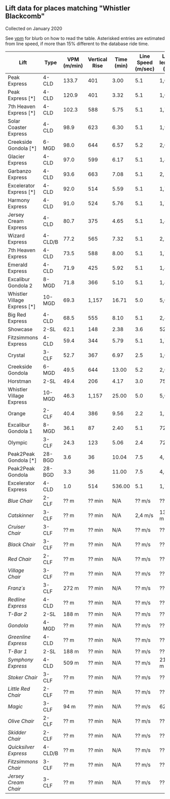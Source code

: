 ## Lift data for places matching "Whistler Blackcomb"
Collected on January 2020

See [vpm](/vpm) for blurb on how to read the table.  Asterisked entries are estimated from line speed, if more than 15% different to the database ride time.

| Lift | Type |  VPM (m/min) |  Vertical Rise |  Time (min) |  Line Speed (m/sec) |  Line length (m) | Link |
| -- | -- | -- | -- | -- | -- | -- | -- |
| Peak Express | 4-CLD |   133.7 |    401 |    3.00 |     5.1 |   1,015 | [link](https://lift-world.info/en/lifts/3510/datas.htm) |
| Peak Express [*] | 4-CLD |   120.9 |    401 |    3.32 |     5.1 |   1,015 | [link](https://lift-world.info/en/lifts/3510/datas.htm) |
| 7th Heaven Express [*] | 4-CLD |   102.3 |    588 |    5.75 |     5.1 |   1,752 | [link](https://lift-world.info/en/lifts/3494/datas.htm) |
| Solar Coaster Express | 4-CLD |    98.9 |    623 |    6.30 |     5.1 |   1,920 | [link](https://lift-world.info/en/lifts/3495/datas.htm) |
| Creekside Gondola [*] | 6-MGD |    98.0 |    644 |    6.57 |     5.2 |   2,050 | [link](https://lift-world.info/en/lifts/3502/datas.htm) |
| Glacier Express | 4-CLD |    97.0 |    599 |    6.17 |     5.1 |   1,882 | [link](https://lift-world.info/en/lifts/3491/datas.htm) |
| Garbanzo Express | 4-CLD |    93.6 |    663 |    7.08 |     5.1 |   2,168 | [link](https://lift-world.info/en/lifts/3505/datas.htm) |
| Excelerator Express [*] | 4-CLD |    92.0 |    514 |    5.59 |     5.1 |   1,703 | [link](https://lift-world.info/en/lifts/3496/datas.htm) |
| Harmony Express | 4-CLD |    91.0 |    524 |    5.76 |     5.1 |   1,755 | [link](https://lift-world.info/en/lifts/3513/datas.htm) |
| Jersey Cream Express | 4-CLD |    80.7 |    375 |    4.65 |     5.1 |   1,416 | [link](https://lift-world.info/en/lifts/3497/datas.htm) |
| Wizard Express | 4-CLD/B |    77.2 |    565 |    7.32 |     5.1 |   2,232 | [link](https://lift-world.info/en/lifts/3501/datas.htm) |
| 7th Heaven Express | 4-CLD |    73.5 |    588 |    8.00 |     5.1 |   1,752 | [link](https://lift-world.info/en/lifts/3494/datas.htm) |
| Emerald Express | 4-CLD |    71.9 |    425 |    5.92 |     5.1 |   1,810 | [link](https://lift-world.info/en/lifts/3511/datas.htm) |
| Excalibur Gondola 2 | 8-MGD |    71.8 |    366 |    5.10 |     5.1 |   1,480 | [link](https://lift-world.info/en/lifts/3500/datas.htm) |
| Whistler Village Express [*] | 10-MGD |    69.3 |  1,157 |   16.71 |     5.0 |   5,012 | [link](https://lift-world.info/en/lifts/3503/datas.htm) |
| Big Red Express | 4-CLD |    68.5 |    555 |    8.10 |     5.1 |   2,478 | [link](https://lift-world.info/en/lifts/3512/datas.htm) |
| Showcase | 2-SL |    62.1 |    148 |    2.38 |     3.6 |     522 | [link](https://lift-world.info/en/lifts/3490/datas.htm) |
| Fitzsimmons Express | 4-CLD |    59.4 |    344 |    5.79 |     5.1 |   1,772 | [link](https://lift-world.info/en/lifts/3504/datas.htm) |
| Crystal | 3-CLF |    52.7 |    367 |    6.97 |     2.5 |   1,062 | [link](https://lift-world.info/en/lifts/3492/datas.htm) |
| Creekside Gondola | 6-MGD |    49.5 |    644 |   13.00 |     5.2 |   2,050 | [link](https://lift-world.info/en/lifts/3502/datas.htm) |
| Horstman | 2-SL |    49.4 |    206 |    4.17 |     3.0 |     751 | [link](https://lift-world.info/en/lifts/3493/datas.htm) |
| Whistler Village Express | 10-MGD |    46.3 |  1,157 |   25.00 |     5.0 |   5,012 | [link](https://lift-world.info/en/lifts/3503/datas.htm) |
| Orange | 2-CLF |    40.4 |    386 |    9.56 |     2.2 |   1,238 | [link](https://lift-world.info/en/lifts/3506/datas.htm) |
| Excalibur Gondola 1 | 8-MGD |    36.1 |     87 |    2.40 |     5.1 |     724 | [link](https://lift-world.info/en/lifts/3499/datas.htm) |
| Olympic | 3-CLF |    24.3 |    123 |    5.06 |     2.4 |     729 | [link](https://lift-world.info/en/lifts/3514/datas.htm) |
| Peak2Peak Gondola [*] | 28-BGD |     3.6 |     36 |   10.04 |     7.5 |   4,516 | [link](https://lift-world.info/en/lifts/13214/datas.htm) |
| Peak2Peak Gondola | 28-BGD |     3.3 |     36 |   11.00 |     7.5 |   4,516 | [link](https://lift-world.info/en/lifts/13214/datas.htm) |
| Excelerator Express | 4-CLD |     1.0 |    514 |  536.00 |     5.1 |   1,703 | [link](https://lift-world.info/en/lifts/3496/datas.htm) |
| _Blue Chair_ | 2-CLF |  ?? m | ?? min | N/A | ?? m/s | ?? m | [link](https://lift-world.info/en/lifts/13199/datas.htm) |
| _Catskinner_ | 3-CLF |  ?? m | ?? min | N/A | 2,4 m/s | 1375 m | [link](https://lift-world.info/en/lifts/3498/datas.htm) |
| _Cruiser Chair_ | 3-CLF |  ?? m | ?? min | N/A | ?? m/s | ?? m | [link](https://lift-world.info/en/lifts/13200/datas.htm) |
| _Black Chair_ | 3-CLF |  ?? m | ?? min | N/A | ?? m/s | ?? m | [link](https://lift-world.info/en/lifts/13198/datas.htm) |
| _Red Chair_ | 2-CLF |  ?? m | ?? min | N/A | ?? m/s | ?? m | [link](https://lift-world.info/en/lifts/13209/datas.htm) |
| _Village Chair_ | 3-CLF |  ?? m | ?? min | N/A | ?? m/s | ?? m | [link](https://lift-world.info/en/lifts/13213/datas.htm) |
| _Franz´s_ | 3-CLF |  272 m | ?? min | N/A | ?? m/s | ?? m | [link](https://lift-world.info/en/lifts/3507/datas.htm) |
| _Redline Express_ | 4-CLD |  ?? m | ?? min | N/A | ?? m/s | ?? m | [link](https://lift-world.info/en/lifts/13210/datas.htm) |
| _T-Bar 2_ | 2-SL |  188 m | ?? min | N/A | ?? m/s | ?? m | [link](https://lift-world.info/en/lifts/3509/datas.htm) |
| _Gondola_ | 4-MGD |  ?? m | ?? min | N/A | ?? m/s | ?? m | [link](https://lift-world.info/en/lifts/13202/datas.htm) |
| _Greenline Express_ | 4-CLD |  ?? m | ?? min | N/A | ?? m/s | ?? m | [link](https://lift-world.info/en/lifts/13203/datas.htm) |
| _T-Bar 1_ | 2-SL |  188 m | ?? min | N/A | ?? m/s | ?? m | [link](https://lift-world.info/en/lifts/3508/datas.htm) |
| _Symphony Express_ | 4-CLD |  509 m | ?? min | N/A | ?? m/s | 2112 m | [link](https://lift-world.info/en/lifts/10757/datas.htm) |
| _Stoker Chair_ | 3-CLF |  ?? m | ?? min | N/A | ?? m/s | ?? m | [link](https://lift-world.info/en/lifts/13212/datas.htm) |
| _Little Red Chair_ | 2-CLF |  ?? m | ?? min | N/A | ?? m/s | ?? m | [link](https://lift-world.info/en/lifts/13205/datas.htm) |
| _Magic_ | 3-CLF |  94 m | ?? min | N/A | ?? m/s | 620 m | [link](https://lift-world.info/en/lifts/3515/datas.htm) |
| _Olive Chair_ | 2-CLF |  ?? m | ?? min | N/A | ?? m/s | ?? m | [link](https://lift-world.info/en/lifts/13206/datas.htm) |
| _Skidder Chair_ | 2-CLF |  ?? m | ?? min | N/A | ?? m/s | ?? m | [link](https://lift-world.info/en/lifts/13211/datas.htm) |
| _Quicksilver Express_ | 4-CLD/B |  ?? m | ?? min | N/A | ?? m/s | ?? m | [link](https://lift-world.info/en/lifts/13208/datas.htm) |
| _Fitzsimmons Chair_ | 3-CLF |  ?? m | ?? min | N/A | ?? m/s | ?? m | [link](https://lift-world.info/en/lifts/13201/datas.htm) |
| _Jersey Cream Chair_ | 3-CLF |  ?? m | ?? min | N/A | ?? m/s | ?? m | [link](https://lift-world.info/en/lifts/13204/datas.htm) |
